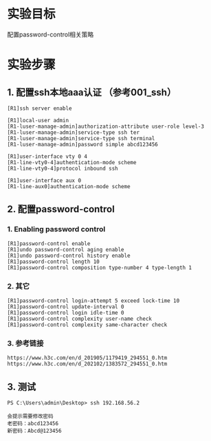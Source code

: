 # 实验目标

配置password-control相关策略



# 实验步骤

## 1. 配置ssh本地aaa认证 （参考001_ssh）

    [R1]ssh server enable
    
    [R1]local-user admin
    [R1-luser-manage-admin]authorization-attribute user-role level-3
    [R1-luser-manage-admin]service-type ssh ter
    [R1-luser-manage-admin]service-type ssh terminal
    [R1-luser-manage-admin]password simple abcd123456
    
    [R1]user-interface vty 0 4
    [R1-line-vty0-4]authentication-mode scheme
    [R1-line-vty0-4]protocol inbound ssh
    
    [R1]user-interface aux 0
    [R1-line-aux0]authentication-mode scheme

## 2. 配置password-control
### 1. Enabling password control

    [R1]password-control enable
    [R1]undo password-control aging enable
    [R1]undo password-control history enable
    [R1]password-control length 10
    [R1]password-control composition type-number 4 type-length 1



### 2. 其它

    [R1]password-control login-attempt 5 exceed lock-time 10
    [R1]password-control update-interval 0
    [R1]password-control login idle-time 0
    [R1]password-control complexity user-name check
    [R1]password-control complexity same-character check

### 3. 参考链接

	https://www.h3c.com/en/d_201905/1179419_294551_0.htm
	https://www.h3c.com/en/d_202102/1383572_294551_0.htm

## 3. 测试

    PS C:\Users\admin\Desktop> ssh 192.168.56.2
    
    会提示需要修改密码
    老密码：abcd123456
    新密码：Abcd@123456
